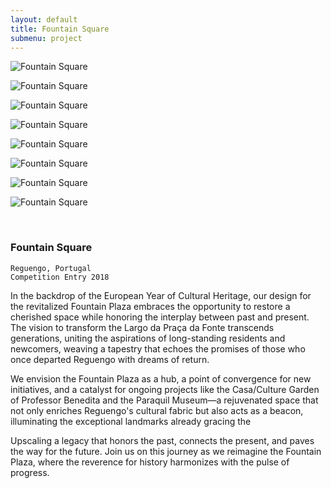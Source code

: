 ```yaml
---
layout: default
title: Fountain Square
submenu: project
---
```


![Fountain Square](/works/fountain-square/01.jpg)

![Fountain Square](/works/fountain-square/03.png)

![Fountain Square](/works/fountain-square/04.jpg)

![Fountain Square](/works/fountain-square/05.jpg)

![Fountain Square](/works/fountain-square/06.jpg)

![Fountain Square](/works/fountain-square/07.jpg)

![Fountain Square](/works/fountain-square/08.jpg)

![Fountain Square](/works/fountain-square/09.jpg)

<br id="scr-to-here" />

### Fountain Square

	
	Reguengo, Portugal 
	Competition Entry 2018
	


In the backdrop of the European Year of Cultural Heritage, our design for the revitalized Fountain Plaza embraces the opportunity to restore a cherished space while honoring the interplay between past and present. The vision to transform the Largo da Praça da Fonte transcends generations, uniting the aspirations of long-standing residents and newcomers, weaving a tapestry that echoes the promises of those who once departed Reguengo with dreams of return.

We envision the Fountain Plaza as a hub, a point of convergence for new initiatives, and a catalyst for ongoing projects like the Casa/Culture Garden of Professor Benedita and the Paraquil Museum—a rejuvenated space that not only enriches Reguengo's cultural fabric but also acts as a beacon, illuminating the exceptional landmarks already gracing the

Upscaling a legacy that honors the past, connects the present, and paves the way for the future. Join us on this journey as we reimagine the Fountain Plaza, where the reverence for history harmonizes with the pulse of progress. 


<!-- #Reguengo #Urbanplanning #urbandesign #Architecture #Hertiage #Preservation #archdaily #Arch #archdaily #Portugal  -->

